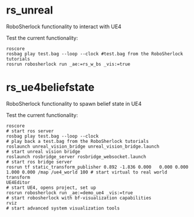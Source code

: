 # rs_unreal
RoboSherlock functionality to interact with UE4 

Test the current functionality:
````
roscore
rosbag play test.bag --loop --clock #test.bag from the RoboSherlock tutorials
rosrun robosherlock run _ae:=rs_w_bs _vis:=true
````

# rs_ue4beliefstate
RoboSherlock functionality to spawn belief state in UE4 

Test the current functionality:
````
roscore                                                                                               # start ros server 
rosbag play test.bag --loop --clock                                                                   # play back a test.bag from the RoboSherlock tutorials
roslaunch unreal_vision_bridge unreal_vision_bridge.launch                                            # start unreal vision bridge
roslaunch rosbridge_server rosbridge_websocket.launch                                                 # start ros bridge server
rosrun tf static_transform_publisher 0.892 -1.836 0.000   0.000 0.000 1.000 0.000 /map /ue4_world 100 # start virtual to real world transform
UE4Editor                                                                                             # start UE4, opens project, set up
rosrun robosherlock run _ae:=demo_ue4 _vis:=true                                                      # start robosherlock with bf-visualization capabilities  
rviz                                                                                                  # start advanced system visualization tools 
````
